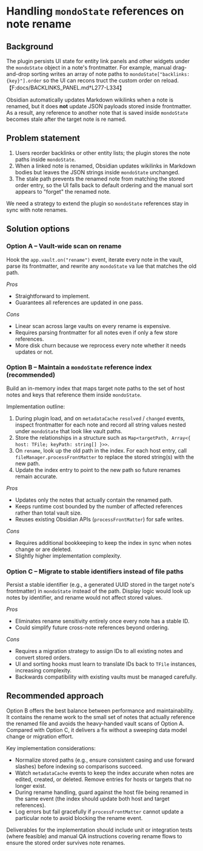 # Handling `mondoState` references on note rename

## Background

The plugin persists UI state for entity link panels and other widgets under the `mondoState` object in a note's frontmatter. For
example, manual drag-and-drop sorting writes an array of note paths to `mondoState["backlinks:{key}"].order` so the UI can recons
truct the custom order on reload.【F:docs/BACKLINKS_PANEL.md†L277-L334】

Obsidian automatically updates Markdown wikilinks when a note is renamed, but it does **not** update JSON payloads stored inside
frontmatter. As a result, any reference to another note that is saved inside `mondoState` becomes stale after the target note is re
named.

## Problem statement

1. Users reorder backlinks or other entity lists; the plugin stores the note paths inside `mondoState`.
2. When a linked note is renamed, Obsidian updates wikilinks in Markdown bodies but leaves the JSON strings inside `mondoState` unchanged.
3. The stale path prevents the renamed note from matching the stored order entry, so the UI falls back to default ordering and the manual sort appears to "forget" the renamed note.

We need a strategy to extend the plugin so `mondoState` references stay in sync with note renames.

## Solution options

### Option A – Vault-wide scan on rename

Hook the `app.vault.on("rename")` event, iterate every note in the vault, parse its frontmatter, and rewrite any `mondoState` va
lue that matches the old path.

*Pros*

- Straightforward to implement.
- Guarantees all references are updated in one pass.

*Cons*

- Linear scan across large vaults on every rename is expensive.
- Requires parsing frontmatter for all notes even if only a few store references.
- More disk churn because we reprocess every note whether it needs updates or not.

### Option B – Maintain a `mondoState` reference index (recommended)

Build an in-memory index that maps target note paths to the set of host notes and keys that reference them inside `mondoState`.

Implementation outline:
1. During plugin load, and on `metadataCache` `resolved` / `changed` events, inspect frontmatter for each note and record all
   string values nested under `mondoState` that look like vault paths.
2. Store the relationships in a structure such as `Map<targetPath, Array<{ host: TFile; keyPath: string[] }>>`.
3. On `rename`, look up the old path in the index. For each host entry, call `fileManager.processFrontMatter` to replace the
   stored string(s) with the new path.
4. Update the index entry to point to the new path so future renames remain accurate.

*Pros*

- Updates only the notes that actually contain the renamed path.
- Keeps runtime cost bounded by the number of affected references rather than total vault size.
- Reuses existing Obsidian APIs (`processFrontMatter`) for safe writes.

*Cons*

- Requires additional bookkeeping to keep the index in sync when notes change or are deleted.
- Slightly higher implementation complexity.

### Option C – Migrate to stable identifiers instead of file paths

Persist a stable identifier (e.g., a generated UUID stored in the target note's frontmatter) in `mondoState` instead of the path.
Display logic would look up notes by identifier, and rename would not affect stored values.

*Pros*

- Eliminates rename sensitivity entirely once every note has a stable ID.
- Could simplify future cross-note references beyond ordering.

*Cons*

- Requires a migration strategy to assign IDs to all existing notes and convert stored orders.
- UI and sorting hooks must learn to translate IDs back to `TFile` instances, increasing complexity.
- Backwards compatibility with existing vaults must be managed carefully.

## Recommended approach

Option B offers the best balance between performance and maintainability. It contains the rename work to the small set of notes
that actually reference the renamed file and avoids the heavy-handed vault scans of Option A. Compared with Option C, it delivers a
fix without a sweeping data model change or migration effort.

Key implementation considerations:
- Normalize stored paths (e.g., ensure consistent casing and use forward slashes) before indexing so comparisons succeed.
- Watch `metadataCache` events to keep the index accurate when notes are edited, created, or deleted. Remove entries for hosts or
  targets that no longer exist.
- During rename handling, guard against the host file being renamed in the same event (the index should update both host and target
  references).
- Log errors but fail gracefully if `processFrontMatter` cannot update a particular note to avoid blocking the rename event.

Deliverables for the implementation should include unit or integration tests (where feasible) and manual QA instructions covering
rename flows to ensure the stored order survives note renames.
